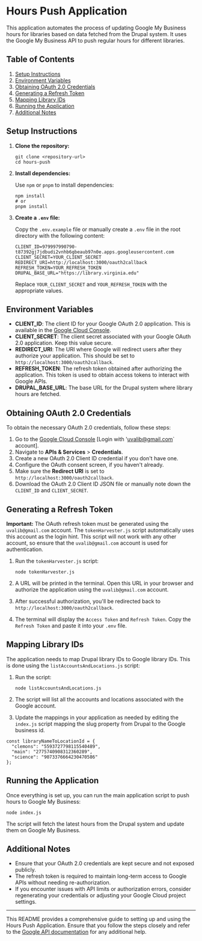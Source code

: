 # Hours Push Application

This application automates the process of updating Google My Business hours for libraries based on data fetched from the Drupal system. It uses the Google My Business API to push regular hours for different libraries.

## Table of Contents

1. [Setup Instructions](#setup-instructions)
2. [Environment Variables](#environment-variables)
3. [Obtaining OAuth 2.0 Credentials](#obtaining-oauth-20-credentials)
4. [Generating a Refresh Token](#generating-a-refresh-token)
5. [Mapping Library IDs](#mapping-library-ids)
6. [Running the Application](#running-the-application)
7. [Additional Notes](#additional-notes)

## Setup Instructions

1. **Clone the repository:**

   ```
   git clone <repository-url>
   cd hours-push
   ```

2. **Install dependencies:**

   Use `npm` or `pnpm` to install dependencies:

   ```
   npm install
   # or
   pnpm install
   ```

3. **Create a `.env` file:**

   Copy the `.env.example` file or manually create a `.env` file in the root directory with the following content:

   ```
   CLIENT_ID=979997990790-t87392gj7jdbudi2vnhb6gbeaub97n0e.apps.googleusercontent.com
   CLIENT_SECRET=YOUR_CLIENT_SECRET
   REDIRECT_URI=http://localhost:3000/oauth2callback
   REFRESH_TOKEN=YOUR_REFRESH_TOKEN
   DRUPAL_BASE_URL="https://library.virginia.edu"
   ```

   Replace `YOUR_CLIENT_SECRET` and `YOUR_REFRESH_TOKEN` with the appropriate values.

## Environment Variables

- **CLIENT_ID**: The client ID for your Google OAuth 2.0 application. This is available in the [Google Cloud Console](https://console.cloud.google.com/apis/credentials).
- **CLIENT_SECRET**: The client secret associated with your Google OAuth 2.0 application. Keep this value secure.
- **REDIRECT_URI**: The URI where Google will redirect users after they authorize your application. This should be set to `http://localhost:3000/oauth2callback`.
- **REFRESH_TOKEN**: The refresh token obtained after authorizing the application. This token is used to obtain access tokens to interact with Google APIs.
- **DRUPAL_BASE_URL**: The base URL for the Drupal system where library hours are fetched.

## Obtaining OAuth 2.0 Credentials

To obtain the necessary OAuth 2.0 credentials, follow these steps:

1. Go to the [Google Cloud Console](https://console.cloud.google.com/) [Login with 'uvalib@gmail.com` account].
2. Navigate to **APIs & Services** > **Credentials**.
3. Create a new OAuth 2.0 Client ID credential if you don't have one.
4. Configure the OAuth consent screen, if you haven't already.
5. Make sure the **Redirect URI** is set to `http://localhost:3000/oauth2callback`.
6. Download the OAuth 2.0 Client ID JSON file or manually note down the `CLIENT_ID` and `CLIENT_SECRET`.

## Generating a Refresh Token

**Important:** The OAuth refresh token must be generated using the `uvalib@gmail.com` account. The `tokenHarvester.js` script automatically uses this account as the login hint. This script will not work with any other account, so ensure that the `uvalib@gmail.com` account is used for authentication.

1. Run the `tokenHarvester.js` script:

   ```
   node tokenHarvester.js
   ```

2. A URL will be printed in the terminal. Open this URL in your browser and authorize the application using the `uvalib@gmail.com` account.
3. After successful authorization, you'll be redirected back to `http://localhost:3000/oauth2callback`.
4. The terminal will display the `Access Token` and `Refresh Token`. Copy the `Refresh Token` and paste it into your `.env` file.

## Mapping Library IDs

The application needs to map Drupal library IDs to Google library IDs. This is done using the `listAccountsAndLocations.js` script:

1. Run the script:

   ```
   node listAccountsAndLocations.js
   ```

2. The script will list all the accounts and locations associated with the Google account.
3. Update the mappings in your application as needed by editing the `index.js` script mapping the slug property from Drupal to the Google business id.

```
const libraryNameToLocationId = {
  "clemons": "5593727798115540489",
  "main": "2775740908312360289",
  "science": "9073376664230470586"
};
```

## Running the Application

Once everything is set up, you can run the main application script to push hours to Google My Business:

```
node index.js
```

The script will fetch the latest hours from the Drupal system and update them on Google My Business.

## Additional Notes

- Ensure that your OAuth 2.0 credentials are kept secure and not exposed publicly.
- The refresh token is required to maintain long-term access to Google APIs without needing re-authorization.
- If you encounter issues with API limits or authorization errors, consider regenerating your credentials or adjusting your Google Cloud project settings.

---

This README provides a comprehensive guide to setting up and using the Hours Push Application. Ensure that you follow the steps closely and refer to the [Google API documentation](https://developers.google.com/business-communications/business-messages/guides) for any additional help.
